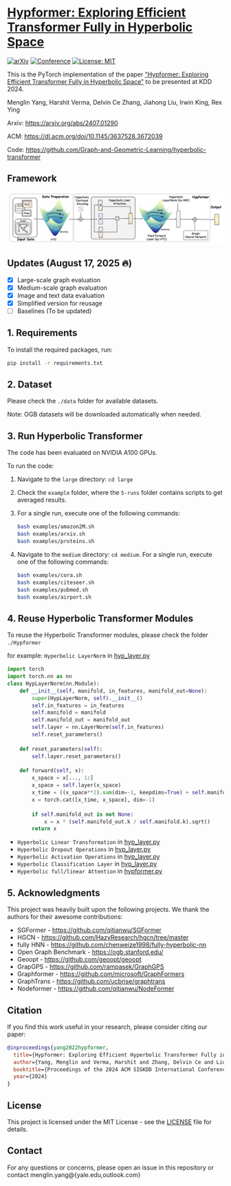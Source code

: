 # [Hypformer: Exploring Efficient Transformer Fully in Hyperbolic Space](https://dl.acm.org/doi/10.1145/3637528.3672039)

[![arXiv](https://img.shields.io/badge/arXiv-2407.01290-b31b1b.svg)](https://arxiv.org/abs/2407.01290)
[![Conference](https://img.shields.io/badge/KDD-2024-blue)](https://kdd.org/kdd2024/)
[![License: MIT](https://img.shields.io/badge/License-MIT-yellow.svg)](https://opensource.org/licenses/MIT)

This is the PyTorch implementation of the paper ["Hypformer: Exploring Efficient Transformer Fully in Hyperbolic Space"](https://dl.acm.org/doi/10.1145/3637528.3672039) to be presented at KDD 2024.


Menglin Yang, Harshit Verma, Delvin Ce Zhang, Jiahong Liu, Irwin King, Rex Ying

Arxiv: https://arxiv.org/abs/2407.01290

ACM: https://dl.acm.org/doi/10.1145/3637528.3672039

Code: https://github.com/Graph-and-Geometric-Learning/hyperbolic-transformer

## Framework

![framework](./figures/framework.jpg)

## Updates (August 17, 2025 🔥)

- [x] Large-scale graph evaluation
- [x] Medium-scale graph evaluation
- [x] Image and text data evaluation
- [x] Simplified version for reusage
- [ ] Baselines (To be updated)

## 1. Requirements

To install the required packages, run:

```bash
pip install -r requirements.txt
```

## 2. Dataset

Please check the `./data` folder for available datasets.

Note: OGB datasets will be downloaded automatically when needed.

## 3. Run Hyperbolic Transformer

The code has been evaluated on NVIDIA A100 GPUs.

To run the code:

1. Navigate to the `large` directory: `cd large`

2. Check the `example` folder, where the `5-runs` folder contains scripts to get averaged results.

3. For a single run, execute one of the following commands:
   ```bash
   bash examples/amazon2M.sh
   bash examples/arxiv.sh
   bash examples/proteins.sh
   ```
4. Navigate to the `medium` directory: `cd medium`. For a single run, execute one of the following commands:

   ```bash
   bash examples/cora.sh
   bash examples/citeseer.sh
   bash examples/pubmed.sh
   bash examples/airport.sh
   ```

## 4. Reuse Hyperbolic Transformer Modules

To reuse the Hyperbolic Transformer modules, please check the folder `./Hypformer`

for example:
`Hyperbolic LayerNorm` in [hyp_layer.py](./Hypformer/manifolds/hyp_layer.py)

```python
import torch
import torch.nn as nn
class HypLayerNorm(nn.Module):
    def __init__(self, manifold, in_features, manifold_out=None):
        super(HypLayerNorm, self).__init__()
        self.in_features = in_features
        self.manifold = manifold
        self.manifold_out = manifold_out
        self.layer = nn.LayerNorm(self.in_features)
        self.reset_parameters()

    def reset_parameters(self):
        self.layer.reset_parameters()

    def forward(self, x):
        x_space = x[..., 1:]
        x_space = self.layer(x_space)
        x_time = ((x_space**2).sum(dim=-1, keepdims=True) + self.manifold.k).sqrt()
        x = torch.cat([x_time, x_space], dim=-1)

        if self.manifold_out is not None:
            x = x * (self.manifold_out.k / self.manifold.k).sqrt()
        return x
```

- `Hyperbolic Linear Transformation` in [hyp_layer.py](./Hypformer/manifolds/hyp_layer.py)
- `Hyperbolic Dropout Operations` in [hyp_layer.py](./Hypformer/manifolds/hyp_layer.py)
- `Hyperbolic Activation Operations` in [hyp_layer.py](./Hypformer/manifolds/hyp_layer.py)
- `Hyperbolic Classification Layer` in [hyp_layer.py](./Hypformer/manifolds/hyp_layer.py)
- `Hyperbolic full/linear Attention` in [hypformer.py](./Hypformer/hypformer.py)

## 5. Acknowledgments

This project was heavily built upon the following projects. We thank the authors for their awesome contributions:

- SGFormer - https://github.com/qitianwu/SGFormer
- HGCN - https://github.com/HazyResearch/hgcn/tree/master
- fully HNN - https://github.com/chenweize1998/fully-hyperbolic-nn
- Open Graph Benchmark - https://ogb.stanford.edu/
- Geoopt - https://github.com/geoopt/geoopt
- GrapGPS - https://github.com/rampasek/GraphGPS
- Graphformer - https://github.com/microsoft/GraphFormers
- GraphTrans - https://github.com/ucbrise/graphtrans
- Nodeformer - https://github.com/qitianwu/NodeFormer

## Citation

If you find this work useful in your research, please consider citing our paper:

```bibtex
@inproceedings{yang2022hypformer,
  title={Hypformer: Exploring Efficient Hyperbolic Transformer Fully in Hyperbolic Space},
  author={Yang, Menglin and Verma, Harshit and Zhang, Delvin Ce and Liu, Jiahong and King, Irwin and Ying, Rex},
  booktitle={Proceedings of the 2024 ACM SIGKDD International Conference on Knowledge Discovery and Data Mining},
  year={2024}
}
```

## License

This project is licensed under the MIT License - see the [LICENSE](./LICENSE) file for details.

## Contact

For any questions or concerns, please open an issue in this repository or contact menglin.yang@{yale.edu,outlook.com}